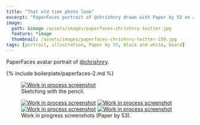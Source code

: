 ```yaml
---
title: "That old time photo look"
excerpt: "PaperFaces portrait of @chrishnry drawn with Paper by 53 on an iPad."
image: 
  path: &image /assets/images/paperfaces-chrishnry-twitter.jpg 
  feature: *image
  thumbnail: /assets/images/paperfaces-chrishnry-twitter-150.jpg
tags: [portrait, illustration, Paper by 53, black and white, beard]
---
```


PaperFaces avatar portrait of <a href="http://twitter.com/chrishnry">@chrishnry</a>.

{% include boilerplate/paperfaces-2.md %}

<figure>
	<a href="/assets/images/paperfaces-chrishnry-process-1-lg.jpg"><img src="/assets/images/paperfaces-chrishnry-process-1-750.jpg" alt="Work in process screenshot"></a>
	<figcaption>Sketching with the pencil.</figcaption>
</figure>

<figure class="half">
	<a href="/assets/images/paperfaces-chrishnry-process-2-lg.jpg"><img src="/assets/images/paperfaces-chrishnry-process-2-600.jpg" alt="Work in process screenshot"></a>
	<a href="/assets/images/paperfaces-chrishnry-process-3-lg.jpg"><img src="/assets/images/paperfaces-chrishnry-process-3-600.jpg" alt="Work in process screenshot"></a>
	<a href="/assets/images/paperfaces-chrishnry-process-4-lg.jpg"><img src="/assets/images/paperfaces-chrishnry-process-4-600.jpg" alt="Work in process screenshot"></a>
	<a href="/assets/images/paperfaces-chrishnry-process-5-lg.jpg"><img src="/assets/images/paperfaces-chrishnry-process-5-600.jpg" alt="Work in process screenshot"></a>
	<figcaption>Work in progress screenshots (Paper by 53).</figcaption>
</figure>
